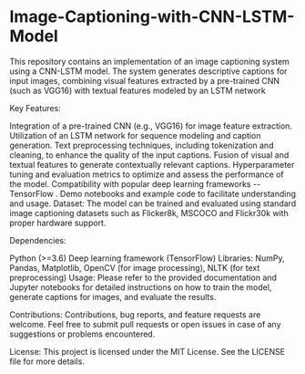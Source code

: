 # Image-Captioning-with-CNN-LSTM-Model
This repository contains an implementation of an image captioning system using a CNN-LSTM model. The system generates descriptive captions for input images, combining visual features extracted by a pre-trained CNN (such as VGG16) with textual features modeled by an LSTM network

Key Features:

Integration of a pre-trained CNN (e.g., VGG16) for image feature extraction.
Utilization of an LSTM network for sequence modeling and caption generation.
Text preprocessing techniques, including tokenization and cleaning, to enhance the quality of the input captions.
Fusion of visual and textual features to generate contextually relevant captions.
Hyperparameter tuning and evaluation metrics to optimize and assess the performance of the model.
Compatibility with popular deep learning frameworks -- TensorFlow .
Demo notebooks and example code to facilitate understanding and usage.
Dataset:
The model can be trained and evaluated using standard image captioning datasets such as Flicker8k, MSCOCO and Flickr30k with proper hardware support.

Dependencies:

Python (>=3.6)
Deep learning framework (TensorFlow)
Libraries: NumPy, Pandas, Matplotlib, OpenCV (for image processing), NLTK (for text preprocessing)
Usage:
Please refer to the provided documentation and Jupyter notebooks for detailed instructions on how to train the model, generate captions for images, and evaluate the results.

Contributions:
Contributions, bug reports, and feature requests are welcome. Feel free to submit pull requests or open issues in case of any suggestions or problems encountered.

License:
This project is licensed under the MIT License. See the LICENSE file for more details.

